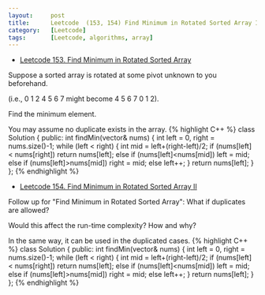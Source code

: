 ```yaml
---
layout:     post
title:      Leetcode  (153, 154) Find Minimum in Rotated Sorted Array I, II
category:   [Leetcode] 
tags:		[Leetcode, algorithms, array]
---
```


* [Leetcode 153. Find Minimum in Rotated Sorted Array](https://leetcode.com/problems/find-minimum-in-rotated-sorted-array/)

Suppose a sorted array is rotated at some pivot unknown to you beforehand.

(i.e., 0 1 2 4 5 6 7 might become 4 5 6 7 0 1 2).

Find the minimum element.

You may assume no duplicate exists in the array.
{% highlight C++ %}
class Solution {
public:
    int findMin(vector<int>& nums) {
        int left = 0, right = nums.size()-1;
        while (left < right) {
            int mid = left+(right-left)/2;
            if (nums[left] < nums[right])
                return nums[left];
            else if (nums[left]<nums[mid])
                left = mid;
            else if (nums[left]>nums[mid])
                right = mid;
            else
                left++;
        }
        return nums[left];
    }
};
{% endhighlight %}

* [Leetcode 154. Find Minimum in Rotated Sorted Array II](https://leetcode.com/problems/find-minimum-in-rotated-sorted-array-ii/)

Follow up for "Find Minimum in Rotated Sorted Array":
What if duplicates are allowed?

Would this affect the run-time complexity? How and why?

In the same way, it can be used in the duplicated cases.
{% highlight C++ %}
class Solution {
public:
    int findMin(vector<int>& nums) {
        int left = 0, right = nums.size()-1;
        while (left < right) {
            int mid = left+(right-left)/2;
            if (nums[left] < nums[right])
                return nums[left];
            else if (nums[left]<nums[mid])
                left = mid;
            else if (nums[left]>nums[mid])
                right = mid;
            else
                left++;
        }
        return nums[left];
    }
};
{% endhighlight %}